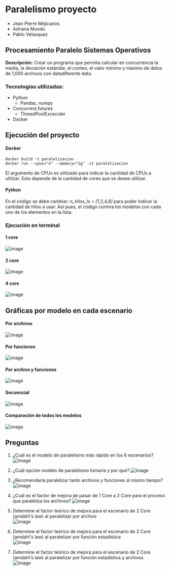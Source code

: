 # Paralelismo proyecto

- Jean Pierre Mejicanos
- Adriana Mundo
- Pablo Velasquez

## Procesamiento Paralelo Sistemas Operativos


**Descripción:** 
Crear un programa que permita calcular en concurrencia la media, la deviación estándar, el conteo, el valor mínimo y máximo de datos de 1,000 archivos con datadiferente data.




### Tecnologías utilizadas:
- Python
    - Pandas, numpy
- Concurrent.futures
    - ThreadPoolExcecuter
- Docker

## Ejecución del proyecto
#### Docker
```
docker build -t paralelizacion .
docker run --cpus="4" --memory="1g" -it paralelizacion
``` 
El argumento de CPUs es utilizado para indicar la cantidad de CPUs a utilizar. Esto depende de la cantidad de cores que se desee utilizar. 

#### Python
En el código se debe cambiar: *n_hilos_ls = [1,2,4,8]* para poder indicar la cantidad de hilos a usar. Así pues, el código correra los modelos con cada uno de los elementos en la lista.

### Ejecución en terminal
#### 1 core
![image](https://user-images.githubusercontent.com/48104764/165573648-7824ffbf-c8c0-461b-87a7-c2e9cc936de0.png)

#### 2 core
![image](https://user-images.githubusercontent.com/48104764/165573718-983677cd-48d6-47f3-af61-279811334217.png)

#### 4 core
![image](https://user-images.githubusercontent.com/48104764/165573804-8e049eb0-7ef3-467b-8d2b-7c1f196d1d1f.png)

## Gráficas por modelo en cada escenario
#### Por archivos
![image](https://user-images.githubusercontent.com/48104764/165568449-59d647ce-4650-43ee-9509-460257f25b5b.png)

#### Por funciones
![image](https://user-images.githubusercontent.com/48104764/165568934-632915ec-be08-4104-8f0c-b9117cdb19b4.png)

#### Por archivo y funciones
![image](https://user-images.githubusercontent.com/48104764/165569728-e30c3781-f4ee-4f2e-9ed6-a9ce94945235.png)

#### Secuencial
![image](https://user-images.githubusercontent.com/48104764/165569951-897f129e-8ae2-449c-a811-a3f9c49ccad3.png)

#### Comparación de todos los modelos
![image](https://user-images.githubusercontent.com/48104764/165572540-4d9e95da-c5c4-496c-99aa-ef60cfe4cf5f.png)



## Preguntas
1. ¿Cuál es el modelo de paralelismo más rápido en los 6 escenarios?
![image](https://user-images.githubusercontent.com/48104764/165672472-742ea848-d7e0-4fb3-9daf-6f4d00ad570d.png)

2. ¿Cuál opción modelo de paralelismo tomaría y por qué?
![image](https://user-images.githubusercontent.com/48104764/165202161-235f8533-0873-4b18-8e2c-0b86dbf830d0.png)	


3. ¿Recomendaría paralelizar tanto archivos y funciones al mismo tiempo?
![image](https://user-images.githubusercontent.com/48104764/165202101-2f3482e9-49dd-4eec-921f-0b5eb351fa11.png)
							

4. ¿Cuál es el factor de mejora de pasar de 1 Core a 2 Core para el proceso que paraleliza los archivos?
![image](https://user-images.githubusercontent.com/48104764/165202220-ce41a75e-28e9-4a87-badd-0230ac79bd0b.png)
							

5. Determine el factor teórico de mejora para el escenario de 2 Core (amdahl's law) al paralelizar por archivo		
![image](https://user-images.githubusercontent.com/48104764/165202354-90ca60c4-7983-42ee-8180-d05c38650a68.png)
					

6. Determine el factor teórico de mejora para el escenario de 2 Core (amdahl's law) al paralelizar por función estadística	
![image](https://user-images.githubusercontent.com/48104764/165202412-c3f2165b-fa8d-4f6d-8197-970a81661935.png)
				

7. Determine el factor teórico de mejora para el escenario de 2 Core (amdahl's law) al paralelizar por función estadística y archivos		
![image](https://user-images.githubusercontent.com/48104764/165202448-106c4280-9f76-460d-92c7-f08b174afa38.png)
						











